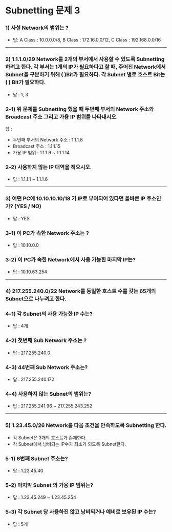 # Subnetting 문제 3

### 1) 사설 Network의 범위는 ?

- 답: A Class : 10.0.0.0/8, B Class : 172.16.0.0/12, C Class : 192.168.0.0/16

---

### 2) 1.1.1.0/29 Network를 2개의 부서에서 사용할 수 있도록 Subnetting하려고 한다. 각 부서는 1개의 IP가 필요하다고 할 때, 주어진 Network에서 Subnet을 구분하기 위해 (  )Bit가 필요하다. 각 Subnet 별로 호스트 Bit는 (  ) Bit가 필요하다.

- 답 : 1, 3

### 2-1) 위 문제를 Subnetting 했을 때 두번째 부서의 Network 주소와 Broadcast 주소 그리고 가용 IP 범위를 나타내시오.

답 :

- 두번째 부서의 Network 주소 : 1.1.1.8
- Broadcast 주소 : 1.1.1.15
- 가용 IP 범위 : 1.1.1.9 ~ 1.1.1.14

### 2-2) 사용하지 않는 IP 대역을 적으시오.

- 답 : 1.1.1.1 ~ 1.1.1.6

---

### 3) 어떤 PC에 10.10.10.10/18 가 IP로 부여되어 있다면 올바른 IP 주소인가? (YES / NO)

- 답 : YES

### 3-1) 이 PC가 속한 Network 주소는 ?

- 답 : 10.10.0.0

### 3-2) 이 PC가 속한 Network에서 사용 가능한 마지막 IP는?

- 답 : 10.10.63.254

---

### 4) 217.255.240.0/22 Network를 동일한 호스트 수를 갖는 65개의 Subnet으로 나누려고 한다.

### 4-1) 각 Subnet의 사용 가능한 IP 수는?

- 답 : 4개

### 4-2) 첫번째 Sub Network 주소는 ?

- 답 : 217.255.240.0

### 4-3) 44번째 Sub Network 주소는?

- 답 : 217.255.240.172

### 4-4) 사용하지 않는 Subnet의 범위는?

- 답 : 217.255.241.96 ~ 217.255.243.252

---

### 5) 1.23.45.0/26 Network를 다음 조건을 만족하도록 Subnetting 한다.

- 각 Subnet은 3개의 호스트가 존재한다.
- 각 Subnet에서 낭비되는 IP수가 최소가 되도록 Subnet한다.

### 5-1) 6번째 Subnet 주소는?

- 답 : 1.23.45.40

### 5-2) 마지막 Subnet 의 가용 IP 범위는?

- 답 : 1.23.45.249 ~ 1.23.45.254

### 5-3) 각 Subnet 당 사용하진 않고 낭비되거나 예비로 보유된 IP 수는?

- 답 : 5개